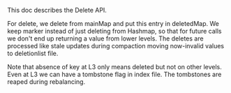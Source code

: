 This doc describes the Delete API.

For delete, we delete from mainMap and put this entry in deletedMap.
We keep marker instead of just deleting from Hashmap, so that for future calls
we don't end up returning a value from lower levels.
The deletes are processed like stale updates during compaction moving now-invalid values to deletionlist file.

Note that absence of key at L3 only means deleted but not on other levels.
Even at L3 we can have a tombstone flag in index file. 
The tombstones are reaped during rebalancing.

